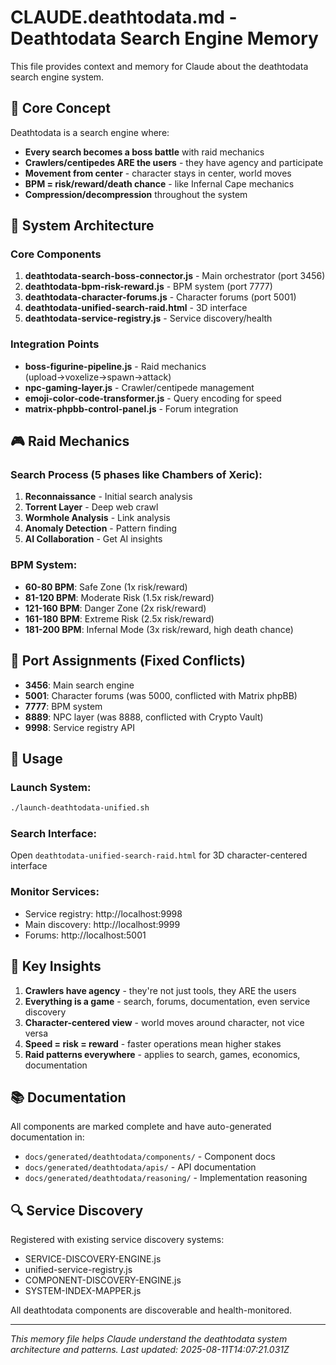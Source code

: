 # CLAUDE.deathtodata.md - Deathtodata Search Engine Memory

This file provides context and memory for Claude about the deathtodata search engine system.

## 🎯 Core Concept

Deathtodata is a search engine where:
- **Every search becomes a boss battle** with raid mechanics
- **Crawlers/centipedes ARE the users** - they have agency and participate
- **Movement from center** - character stays in center, world moves
- **BPM = risk/reward/death chance** - like Infernal Cape mechanics
- **Compression/decompression** throughout the system

## 🔧 System Architecture

### Core Components
1. **deathtodata-search-boss-connector.js** - Main orchestrator (port 3456)
2. **deathtodata-bpm-risk-reward.js** - BPM system (port 7777)  
3. **deathtodata-character-forums.js** - Character forums (port 5001)
4. **deathtodata-unified-search-raid.html** - 3D interface
5. **deathtodata-service-registry.js** - Service discovery/health

### Integration Points
- **boss-figurine-pipeline.js** - Raid mechanics (upload→voxelize→spawn→attack)
- **npc-gaming-layer.js** - Crawler/centipede management
- **emoji-color-code-transformer.js** - Query encoding for speed
- **matrix-phpbb-control-panel.js** - Forum integration

## 🎮 Raid Mechanics

### Search Process (5 phases like Chambers of Xeric):
1. **Reconnaissance** - Initial search analysis
2. **Torrent Layer** - Deep web crawl  
3. **Wormhole Analysis** - Link analysis
4. **Anomaly Detection** - Pattern finding
5. **AI Collaboration** - Get AI insights

### BPM System:
- **60-80 BPM**: Safe Zone (1x risk/reward)
- **81-120 BPM**: Moderate Risk (1.5x risk/reward)
- **121-160 BPM**: Danger Zone (2x risk/reward)
- **161-180 BPM**: Extreme Risk (2.5x risk/reward)
- **181-200 BPM**: Infernal Mode (3x risk/reward, high death chance)

## 🔧 Port Assignments (Fixed Conflicts)

- **3456**: Main search engine
- **5001**: Character forums (was 5000, conflicted with Matrix phpBB)
- **7777**: BPM system
- **8889**: NPC layer (was 8888, conflicted with Crypto Vault)
- **9998**: Service registry API

## 🚀 Usage

### Launch System:
```bash
./launch-deathtodata-unified.sh
```

### Search Interface:
Open `deathtodata-unified-search-raid.html` for 3D character-centered interface

### Monitor Services:
- Service registry: http://localhost:9998
- Main discovery: http://localhost:9999
- Forums: http://localhost:5001

## 🧠 Key Insights

1. **Crawlers have agency** - they're not just tools, they ARE the users
2. **Everything is a game** - search, forums, documentation, even service discovery
3. **Character-centered view** - world moves around character, not vice versa
4. **Speed = risk = reward** - faster operations mean higher stakes
5. **Raid patterns everywhere** - applies to search, games, economics, documentation

## 📚 Documentation

All components are marked complete and have auto-generated documentation in:
- `docs/generated/deathtodata/components/` - Component docs
- `docs/generated/deathtodata/apis/` - API documentation  
- `docs/generated/deathtodata/reasoning/` - Implementation reasoning

## 🔍 Service Discovery

Registered with existing service discovery systems:
- SERVICE-DISCOVERY-ENGINE.js
- unified-service-registry.js
- COMPONENT-DISCOVERY-ENGINE.js
- SYSTEM-INDEX-MAPPER.js

All deathtodata components are discoverable and health-monitored.

---
*This memory file helps Claude understand the deathtodata system architecture and patterns.*
*Last updated: 2025-08-11T14:07:21.031Z*
